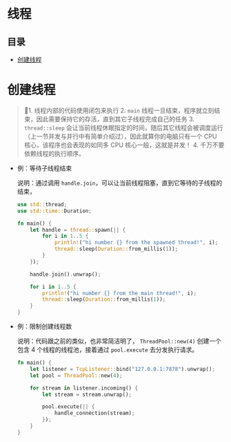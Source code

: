 # 线程

## 目录

-   [创建线程](#创建线程)

# 创建线程

> 📌1. 线程内部的代码使用闭包来执行
> 2\. `main` 线程一旦结束，程序就立刻结束，因此需要保持它的存活，直到其它子线程完成自己的任务
> 3\. `thread::sleep` 会让当前线程休眠指定的时间，随后其它线程会被调度运行（上一节并发与并行中有简单介绍过），因此就算你的电脑只有一个 CPU 核心，该程序也会表现的如同多 CPU 核心一般，这就是并发！
> 4\. 千万不要依赖线程的执行顺序。

-   例：等待子线程结束

    说明：通过调用 `handle.join`，可以让当前线程阻塞，直到它等待的子线程的结束，
    ```rust
    use std::thread;
    use std::time::Duration;

    fn main() {
        let handle = thread::spawn(|| {
            for i in 1..5 {
                println!("hi number {} from the spawned thread!", i);
                thread::sleep(Duration::from_millis(1));
            }
        });

        handle.join().unwrap();

        for i in 1..5 {
            println!("hi number {} from the main thread!", i);
            thread::sleep(Duration::from_millis(1));
        }
    }
    ```

<!---->

-   例：限制创建线程数

    说明：代码跟之前的类似，也非常简洁明了， `ThreadPool::new(4)` 创建一个包含 4 个线程的线程池，接着通过 `pool.execute` 去分发执行请求。
    ```rust
    fn main() {
        let listener = TcpListener::bind("127.0.0.1:7878").unwrap();
        let pool = ThreadPool::new(4);

        for stream in listener.incoming() {
            let stream = stream.unwrap();

            pool.execute(|| {
                handle_connection(stream);
            });
        }
    }
    ```
